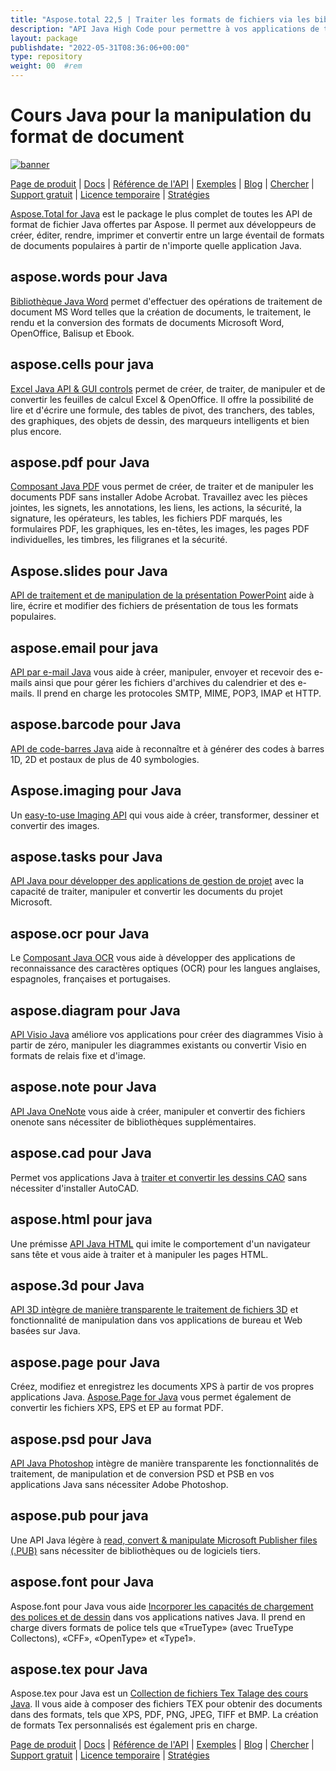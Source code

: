 ```yaml
---
title: "Aspose.total 22,5 | Traiter les formats de fichiers via les bibliothèques Java" 
description: "API Java High Code pour permettre à vos applications de travailler avec des formats de fichiers de Microsoft Word, Excel, PowerPoint, Outlook, OneNote, 3D, CAD, PDF, GIS, Email, HTML, etc." 
layout: package
publishdate: "2022-05-31T08:36:06+00:00"
type: repository
weight: 00	#rem
---
```


# Cours Java pour la manipulation du format de document
[![banner](../aspose_total-for-java-banner.png)](./)

[Page de produit](https://products.aspose.com/total/java/) | [Docs](https://docs.aspose.com/total/java/) | [Référence de l'API](https://apireference.aspose.com/) | [Exemples](http://aspose.github.io) | [Blog](https://blog.aspose.com/category/total/) | [Chercher](https://search.aspose.com/) | [Support gratuit](https://forum.aspose.com/) | [Licence temporaire](https://purchase.aspose.com/temporary-license) | [Stratégies](https://purchase.aspose.com/policies)

[Aspose.Total for Java](https://docs.aspose.com/total/java/) est le package le plus complet de toutes les API de format de fichier Java offertes par Aspose. Il permet aux développeurs de créer, éditer, rendre, imprimer et convertir entre un large éventail de formats de documents populaires à partir de n'importe quelle application Java.

## aspose.words pour Java

[Bibliothèque Java Word](https://products.aspose.com/words/java/) permet d'effectuer des opérations de traitement de document MS Word telles que la création de documents, le traitement, le rendu et la conversion des formats de documents Microsoft Word, OpenOffice, Balisup et Ebook.

## aspose.cells pour java

[Excel Java API & GUI controls](https://products.aspose.com/cells/java/) permet de créer, de traiter, de manipuler et de convertir les feuilles de calcul Excel & OpenOffice. Il offre la possibilité de lire et d'écrire une formule, des tables de pivot, des tranchers, des tables, des graphiques, des objets de dessin, des marqueurs intelligents et bien plus encore.

## aspose.pdf pour Java

[Composant Java PDF](https://products.aspose.com/pdf/java/) vous permet de créer, de traiter et de manipuler les documents PDF sans installer Adobe Acrobat. Travaillez avec les pièces jointes, les signets, les annotations, les liens, les actions, la sécurité, la signature, les opérateurs, les tables, les fichiers PDF marqués, les formulaires PDF, les graphiques, les en-têtes, les images, les pages PDF individuelles, les timbres, les filigranes et la sécurité.

## Aspose.slides pour Java

[API de traitement et de manipulation de la présentation PowerPoint](https://products.aspose.com/slides/java/) aide à lire, écrire et modifier des fichiers de présentation de tous les formats populaires.

## aspose.email pour java

[API par e-mail Java](https://products.aspose.com/email/java/) vous aide à créer, manipuler, envoyer et recevoir des e-mails ainsi que pour gérer les fichiers d'archives du calendrier et des e-mails. Il prend en charge les protocoles SMTP, MIME, POP3, IMAP et HTTP.

## aspose.barcode pour Java

[API de code-barres Java](https://products.aspose.com/barcode/java/) aide à reconnaître et à générer des codes à barres 1D, 2D et postaux de plus de 40 symbologies.

## Aspose.imaging pour Java

Un [easy-to-use Imaging API](https://products.aspose.com/imaging/java/) qui vous aide à créer, transformer, dessiner et convertir des images.

## aspose.tasks pour Java

[API Java pour développer des applications de gestion de projet](https://products.aspose.com/tasks/java/) avec la capacité de traiter, manipuler et convertir les documents du projet Microsoft.

## aspose.ocr pour Java

Le [Composant Java OCR](https://products.aspose.com/ocr/java/) vous aide à développer des applications de reconnaissance des caractères optiques (OCR) pour les langues anglaises, espagnoles, françaises et portugaises.

## aspose.diagram pour Java

[API Visio Java](https://products.aspose.com/diagram/java/) améliore vos applications pour créer des diagrammes Visio à partir de zéro, manipuler les diagrammes existants ou convertir Visio en formats de relais fixe et d'image.

## aspose.note pour Java

[API Java OneNote](https://products.aspose.com/note/java/) vous aide à créer, manipuler et convertir des fichiers onenote sans nécessiter de bibliothèques supplémentaires.

## aspose.cad pour Java

Permet vos applications Java à [traiter et convertir les dessins CAO](https://products.aspose.com/cad/java/) ​​sans nécessiter d'installer AutoCAD.

## aspose.html pour java

Une prémisse [API Java HTML](https://products.aspose.com/html/java/) qui imite le comportement d'un navigateur sans tête et vous aide à traiter et à manipuler les pages HTML.

## aspose.3d pour Java

[API 3D intègre de manière transparente le traitement de fichiers 3D](https://products.aspose.com/3d/java/) et fonctionnalité de manipulation dans vos applications de bureau et Web basées sur Java.

## aspose.page pour Java

Créez, modifiez et enregistrez les documents XPS à partir de vos propres applications Java. [Aspose.Page for Java](https://products.aspose.com/page/java/) vous permet également de convertir les fichiers XPS, EPS et EP au format PDF.

## aspose.psd pour Java

[API Java Photoshop](https://products.aspose.com/psd/java/) intègre de manière transparente les fonctionnalités de traitement, de manipulation et de conversion PSD et PSB en vos applications Java sans nécessiter Adobe Photoshop.

## aspose.pub pour java

Une API Java légère à [read, convert & manipulate Microsoft Publisher files (.PUB)](https://products.aspose.com/pub/java/) sans nécessiter de bibliothèques ou de logiciels tiers.

## aspose.font pour Java

Aspose.font pour Java vous aide [Incorporer les capacités de chargement des polices et de dessin](https://products.aspose.com/font/java/) dans vos applications natives Java. Il prend en charge divers formats de police tels que «TrueType» (avec TrueType Collectons), «CFF», «OpenType» et «Type1».

## aspose.tex pour Java

Aspose.tex pour Java est un [Collection de fichiers Tex Talage des cours Java](https://products.aspose.com/tex/java/). Il vous aide à composer des fichiers TEX pour obtenir des documents dans des formats, tels que XPS, PDF, PNG, JPEG, TIFF et BMP. La création de formats Tex personnalisés est également pris en charge.

[Page de produit](https://products.aspose.com/total/java/) | [Docs](https://docs.aspose.com/total/java/) | [Référence de l'API](https://apireference.aspose.com/) | [Exemples](http://aspose.github.io) | [Blog](https://blog.aspose.com/category/total/) | [Chercher](https://search.aspose.com/) | [Support gratuit](https://forum.aspose.com/) | [Licence temporaire](https://purchase.aspose.com/temporary-license) | [Stratégies](https://purchase.aspose.com/policies)
